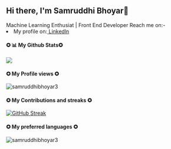 

</p>
<b><h2>Hi there, I'm Samruddhi Bhoyar👋</b></h2>
Machine Learning Enthusiat | Front End Developer
Reach me on:-
<li>My profile on:<a href="https://www.linkedin.com/in/samruddhi-bhoyar-597383182/"> Linkedln</a> </li>

<h4><b>✪ 📊 My Github Stats✪</b></h4>





<img src="https://github-readme-stats.vercel.app/api?username=samruddhibhoyar3&&show_icons=true&title_color=ffffff&icon_color=bb2acf&text_color=daf7dc&bg_color=151515"></img>
<br>
<b><h4>✪ My Profile views ✪</b></h4>

<p align="left"> <img src="https://komarev.com/ghpvc/?username=samruddhibhoyar3&label=Profile%20views&color=0e75b6&style=flat" alt="samruddhibhoyar3" /> </p>

<b><h4>✪ My Contributions and streaks ✪</b></h4>

[![GitHub Streak](https://github-readme-streak-stats.herokuapp.com?user=samruddhibhoyar3&theme=dark&hide_border=true)](https://git.io/streak-stats)

<b><h4>✪ My preferred languages ✪</b></h4>
<p><img align="center" src="https://github-readme-stats.vercel.app/api/top-langs?username=samruddhibhoyar3&show_icons=true&locale=en&layout=compact" alt="samruddhibhoyar3" /></p>












